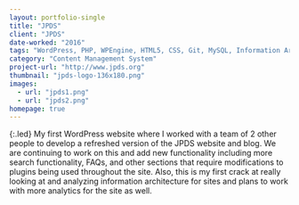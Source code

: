 ```yaml
---
layout: portfolio-single
title: "JPDS"
client: "JPDS"
date-worked: "2016"
tags: "WordPress, PHP, WPEngine, HTML5, CSS, Git, MySQL, Information Architecture, Google Analytics"
category: "Content Management System"
project-url: "http://www.jpds.org"
thumbnail: "jpds-logo-136x180.png"
images:
  - url: "jpds1.png"
  - url: "jpds2.png"
homepage: true
---
```

{:.led}
My first WordPress website where I worked with a team of 2 other people to develop a refreshed version of the JPDS website and blog.  We are continuing to work on this and add new functionality including more search functionality, FAQs, and other sections that require modifications to plugins being used throughout the site.  Also, this is my first crack at really looking at and analyzing information architecture for sites and plans to work with more analytics for the site as well.